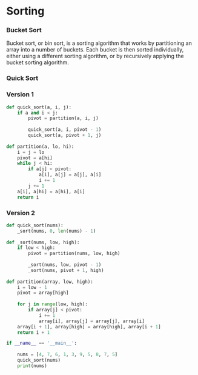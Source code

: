 # Sorting

### Bucket Sort

Bucket sort, or bin sort, is a sorting algorithm that works by partitioning an array into a number of buckets. Each bucket is then sorted individually, either using a different sorting algorithm, or by recursively applying the bucket sorting algorithm.

### Quick Sort

### Version 1

```python
def quick_sort(a, i, j):
    if a and i < j:
        pivot = partition(a, i, j)
        
        quick_sort(a, i, pivot - 1)
        quick_sort(a, pivot + 1, j)
    
def partition(a, lo, hi):
    i = j = lo
    pivot = a[hi]
    while j < hi:
        if a[j] < pivot:
            a[i], a[j] = a[j], a[i]
            i += 1
        j += 1
    a[i], a[hi] = a[hi], a[i]
    return i
```

### Version 2

```python
def quick_sort(nums):
    _sort(nums, 0, len(nums) - 1)
    
def _sort(nums, low, high):
    if low < high:
        pivot = partition(nums, low, high)
        
        _sort(nums, low, pivot - 1)
        _sort(nums, pivot + 1, high)
        
def partition(array, low, high):
    i = low - 1
    pivot = array[high]
    
    for j in range(low, high):
        if array[j] < pivot:
            i += 1
            array[i], array[j] = array[j], array[i]
    array[i + 1], array[high] = array[high], array[i + 1]
    return i + 1

if __name__ == '__main__':
    
    nums = [4, 7, 6, 1, 3, 9, 5, 8, 7, 5]
    quick_sort(nums)
    print(nums)
```

